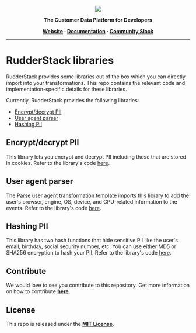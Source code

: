 <p align="center">
  <a href="https://rudderstack.com/">
    <img src="https://user-images.githubusercontent.com/59817155/121357083-1c571300-c94f-11eb-8cc7-ce6df13855c9.png">
  </a>
</p>

<p align="center"><b>The Customer Data Platform for Developers</b></p>

<p align="center">
  <b>
    <a href="https://rudderstack.com">Website</a>
    ·
    <a href="https://rudderstack.com/docs/features/transformations/libraries/#rudderstack-libraries">Documentation</a>
    ·
    <a href="https://rudderstack.com/join-rudderstack-slack-community">Community Slack</a>
  </b>
</p>

---

# RudderStack libraries

RudderStack provides some libraries out of the box which you can directly import into your transformations. This repo contains the relevant code and implementation-specific details for these libraries.

Currently, RudderStack provides the following libraries:

- [Encrypt/decrypt PII]()
- [User agent parser]()
- [Hashing PII]()

## Encrypt/decrypt PII

This library lets you encrypt and decrypt PII including those that are stored in cookies. Refer to the library's code [here](https://github.com/rudderlabs/rudder-libraries/tree/main/libraries/encrypt/v1).

## User agent parser

The [Parse user agent transformation template](https://rudderstack.com/docs/features/transformations/templates/#parse-user-agent) imports this library to add the user's browser, engine, OS, device, and CPU-related information to the events. Refer to the library's code [here](https://github.com/rudderlabs/rudder-libraries/tree/main/libraries/userAgentParser/v1).

## Hashing PII

This library has two hash functions that hide sensitive PII like the user's email, birthday, social security number, etc. You can use either MD5 or SHA256 encryption to hash your PII. Refer to the library's code [here](https://github.com/rudderlabs/rudder-libraries/tree/main/libraries/hash).

## Contribute

We would love to see you contribute to this repository. Get more information on how to contribute [**here**](CONTRIBUTING.md).

## License

This repo is released under the [**MIT License**](https://opensource.org/licenses/MIT).

